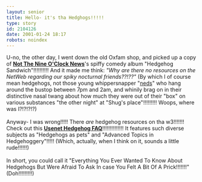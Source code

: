 ```yaml
---
layout: senior
title: Hello- it's tha Hedghogs!!!!!
type: story
id: 2104126
date: 2001-01-24 18:17
robots: noindex
---
```

U-no, the other day, I went down the old Oxfam shop, and picked up a copy of <b><a href="http://www.rowanatkinson.org/ntnon.htm">Not The Nine O'Clock News</a></b>'s spiffy comedy album "Hedgehog Sandwich"!!!!!!!!!! And it made me think: <i>"Why are there no resources on the NetWeb regarding our spiky nocturnal friends??!??"</i> (By which I of course mean hedgehogs, not those young whippersnapper "<a href="http://seniorcitizen.blogspot.com/archives/2001_01_21_seniorcitizen_archive.html#2074442">neds</a>" who hang around the bustop between 7pm and 2am, and whinily brag on in their distinctive nasal twang about how much they were out of their "box" on various substances "the other night" at "Shug's place"!!!!!!!!! Woops, where was I?!?!?!?)<br/><br/>Anyway- I was wrong!!!!! There <i>are</i> hedgehog resources on tha w3!!!!!!! Check out this <a href="http://www.hedgehoghollow.com/faq/"><b>Usenet Hedgehog FAQ</b></a>!!!!!!!!!!!!!! It features such diverse subjects as "Hedgehogs as pets" and "Advanced Topics in Hedgehoggery"!!!!! (Which, actually, when I think on it, sounds a little rude!!!!!!) <br/><br/>In short, you could call it "Everything You Ever Wanted To Know About Hedgehogs But Were Afraid To Ask In case You Felt A Bit Of A Prick!!!!!!!" (Doh!!!!!!!!!)